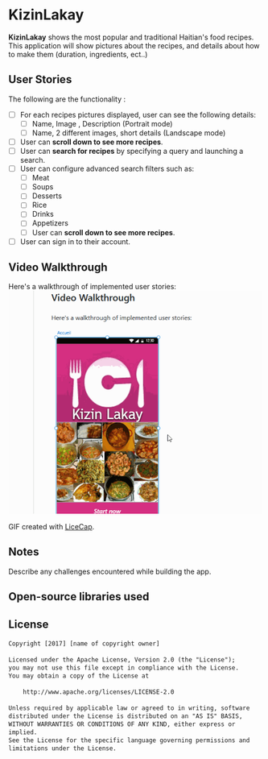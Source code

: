 # KizinLakay
**KizinLakay** shows the most popular and traditional Haitian's food recipes. This application will show pictures about the recipes, and details about how to make them (duration, ingredients, ect..)

## User Stories

The following are the functionality :

* [ ] For each recipes pictures displayed, user can see the following details:
  * [ ] Name, Image , Description  (Portrait mode)
  * [ ] Name, 2 different images, short details (Landscape mode)
* [ ] User can **scroll down to see more recipes**. 
* [ ] User can **search for recipes** by specifying a query and launching a search. 
* [ ] User can configure advanced search filters such as:
  * [ ] Meat
  * [ ] Soups
  * [ ] Desserts
  * [ ] Rice
  * [ ] Drinks
  * [ ] Appetizers
  * [ ] User can **scroll down to see more recipes**.
* [ ] User can sign in to their account.  
  
 ## Video Walkthrough

Here's a walkthrough of implemented user stories:
<img src='https://github.com/TeamKizinLakay/KizinLakay/blob/master/KizinLakay.gif' title='Video Walkthrough' width='' alt='Video Walkthrough' />

GIF created with [LiceCap](http://www.cockos.com/licecap/).

## Notes

Describe any challenges encountered while building the app.

## Open-source libraries used 
## License

    Copyright [2017] [name of copyright owner]

    Licensed under the Apache License, Version 2.0 (the "License");
    you may not use this file except in compliance with the License.
    You may obtain a copy of the License at

        http://www.apache.org/licenses/LICENSE-2.0

    Unless required by applicable law or agreed to in writing, software
    distributed under the License is distributed on an "AS IS" BASIS,
    WITHOUT WARRANTIES OR CONDITIONS OF ANY KIND, either express or implied.
    See the License for the specific language governing permissions and
    limitations under the License.
